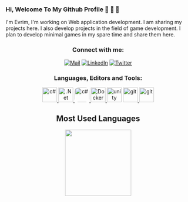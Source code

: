 
### Hi, Welcome To My Github Profile 👋 👋 👋

I'm Evrim, I'm working on Web application development. I am sharing my projects here. I also develop projects in the field of game development. I plan to develop minimal games in my spare time and share them here.
<h3 align="center">Connect with me:</h3>

<p align="center">
<a href="mailto:bekirevrimsumer@gmail.com"><img alt="Mail" src="https://img.shields.io/badge/Mail-bekirevrimsumer@gmail.com-red?style=flat&logo=gmail"></a>
<a href="https://www.linkedin.com/in/bekirevrimsumer/" target="_blank"><img alt="LinkedIn" src="https://img.shields.io/badge/LinkedIn-bekirevrimsumer-yellow?style=flat&logo=linkedin"></a>
<a href="https://twitter.com/evrimsumerr"><img alt="Twitter" src="https://img.shields.io/badge/Twitter-evrimsumerr-blue?style=flat-square&logo=twitter"></a>
</p>

<h3 align="center">Languages, Editors and Tools:</h3>
<p align="center"> 
<a href="https://docs.microsoft.com/en-us/dotnet/csharp/" target="_blank"> <img src="https://iconape.com/wp-content/files/sh/51404/svg/c--4.svg" alt="c#" width="40" height="40"/> </a> 
<a href="https://dotnet.microsoft.com/en-us/" target="_blank"> <img src="https://upload.wikimedia.org/wikipedia/commons/thumb/e/ee/.NET_Core_Logo.svg/2048px-.NET_Core_Logo.svg.png" alt=".Net" width="40" height="40"/> </a> 
<a href="https://www.javascript.com/" target="_blank"> <img src="https://upload.wikimedia.org/wikipedia/commons/thumb/9/99/Unofficial_JavaScript_logo_2.svg/1024px-Unofficial_JavaScript_logo_2.svg.png" alt="c#" style="border-radius:10px" width="40" height="40"/> </a> 
<a href="https://www.docker.com/" target="_blank"> <img src="https://www.svgrepo.com/show/331370/docker.svg" alt="Docker" width="40" height="40"/> </a> 
<a href="https://unity.com/" target="_blank"> <img src="https://www.svgrepo.com/show/331626/unity.svg" alt="unity" width="40" height="40"/></a> 
<a href="https://git-scm.com/" target="_blank"> <img src="https://www.vectorlogo.zone/logos/git-scm/git-scm-icon.svg" alt="git" width="40" height="40"/> </a> 
<a href="https://visualstudio.microsoft.com/tr/" target="_blank"> <img src="https://upload.wikimedia.org/wikipedia/commons/thumb/5/59/Visual_Studio_Icon_2019.svg/2060px-Visual_Studio_Icon_2019.svg.png" alt="git" width="40" height="40"/> </a> 
 </p>


<h2 align="center">Most Used Languages</h2>
<p align="center">
  <img src="https://github-readme-stats.vercel.app/api/top-langs/?username=evrimsumerr&layout=compact&theme=tokyonight" height="180">
</p>
